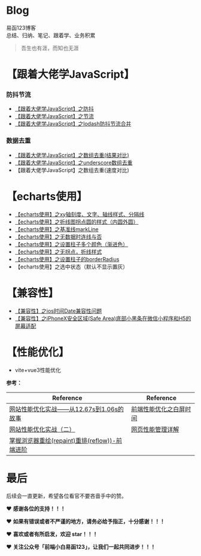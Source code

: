# Blog
易函123博客  
总结、归纳、笔记、跟着学、业务积累  

> 吾生也有涯，而知也无涯  


# 【跟着大佬学JavaScript】
### 防抖节流
* [【跟着大佬学JavaScript】之防抖](https://github.com/yihan12/Blog/issues/1)   
* [【跟着大佬学JavaScript】之节流](https://github.com/yihan12/Blog/issues/2)    
* [【跟着大佬学JavaScript】之lodash防抖节流合并](https://github.com/yihan12/Blog/issues/3)  
### 数据去重
* [【跟着大佬学JavaScript】之数组去重(结果对比)](https://github.com/yihan12/Blog/issues/5)  
* [【跟着大佬学JavaScript】之underscore数组去重](https://github.com/yihan12/Blog/issues/12)
* 【跟着大佬学JavaScript】之数组去重(速度对比)  

# 【echarts使用】
* [【echarts使用】之xy轴刻度、文字、轴线样式、分隔线](https://github.com/yihan12/Blog/issues/8)  
* [【echarts使用】之折线图拐点圆的样式（内圆外圆）](https://github.com/yihan12/Blog/issues/9)
* [【echarts使用】之基准线markLine](https://github.com/yihan12/Blog/issues/10)  
* [【echarts使用】之无数据时连线与否](https://github.com/yihan12/Blog/issues/11)  
* [【echarts使用】之设置柱子多个颜色（渐进色）](https://github.com/yihan12/Blog/issues/13)  
* [【echarts使用】之无拐点，折线样式](https://github.com/yihan12/Blog/issues/14)  
* [【echarts使用】之设置柱子的borderRadius](https://github.com/yihan12/Blog/issues/15)  
* 【echarts使用】之选中状态（默认不显示置灰）

# 【兼容性】
* [【兼容性】之ios时间Date兼容性问题](https://github.com/yihan12/Blog/issues/4)  
* [【兼容性】之iPhoneX安全区域(Safe Area)底部小黑条在微信小程序和H5的屏幕适配](https://github.com/yihan12/Blog/issues/7)

# 【性能优化】
* vite+vue3性能优化  

**参考：**  

| Reference                                    | Reference                                                         |
| --------------------------------------- | ------------------------------------------------------------ |
| [网站性能优化实战——从12.67s到1.06s的故事](https://juejin.cn/post/6844903613790175240)              | [前端性能优化之白屏时间](https://cloud.tencent.com/developer/article/1508941)                                   |
| [网站性能优化实战（二）](https://imweb.io/topic/5b4d417eee0c3b0779df96d9) | [网页性能管理详解](http://www.ruanyifeng.com/blog/2015/09/web-page-performance-in-depth.html) |
| [掌握浏览器重绘(repaint)重排(reflow))-前端进阶](https://segmentfault.com/a/1190000017491520) | |

# 最后
后续会一直更新，希望各位看官不要吝啬手中的赞。

❤️ **感谢各位的支持！！！**

❤️ **如果有错误或者不严谨的地方，请务必给予指正，十分感谢！！！**

❤️ **喜欢或者有所启发，欢迎 star！！！**

❤️ **关注公众号「前端小白易函123」，让我们一起共同进步！！！**
